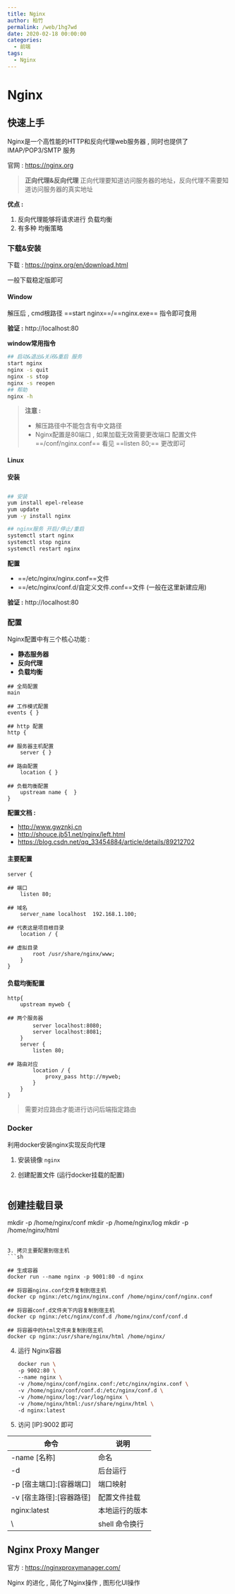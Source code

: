 ```yaml
---
title: Nginx
author: 柏竹
permalink: /web/1hg7wd
date: 2020-02-18 00:00:00
categories: 
  - 前端
tags: 
  - Nginx
---
```


# Nginx

## 快速上手

Nginx是一个高性能的HTTP和反向代理web服务器 , 同时也提供了 IMAP/POP3/SMTP 服务

官网 : https://nginx.org

> **正向代理&反向代理**
> 正向代理要知道访问服务器的地址，反向代理不需要知道访问服务器的真实地址

**优点 :** 

1. 反向代理能够将请求进行 负载均衡 
2. 有多种 均衡策略

### 下载&安装

下载 : https://nginx.org/en/download.html

一般下载稳定版即可

#### Window

解压后 , cmd根路径 ==start nginx==/==nginx.exe== 指令即可食用  

**验证 :** http://localhost:80 

**window常用指令**

```sh
## 启动&退出&关闭&重启 服务
start nginx
nginx -s quit
nginx -s stop
nginx -s reopen
## 帮助
nginx -h
```

> **注意 :** 
>
> - 解压路径中不能包含有中文路径
> - Nginx配置是80端口 , 如果加载无效需要更改端口
>   配置文件 ==/conf/nginx.conf== 看见 ==listen       80;== 更改即可

#### Linux

**安装** 

 ```sh

## 安装
 yum install epel-release
 yum update
 yum -y install nginx

## nginx服务 开启/停止/重启
 systemctl start nginx
 systemctl stop nginx
 systemctl restart nginx
 ```

**配置** 

- ==/etc/nginx/nginx.conf==文件
- ==/etc/nginx/conf.d/自定义文件.conf==文件 (一般在这里新建应用)

**验证 :** http://localhost:80 

### 配置

Nginx配置中有三个核心功能 :

- **静态服务器** 
- **反向代理** 
- **负载均衡** 

```nginx
## 全局配置
main

## 工作模式配置
events { }

## http 配置
http {
   
## 服务器主机配置
    server { }
   
## 路由配置
    location { }

## 负载均衡配置
    upstream name {  }
}
```

**配置文档 :** 

-  http://www.gwznkj.cn
- http://shouce.jb51.net/nginx/left.html
- https://blog.csdn.net/qq_33454884/article/details/89212702 

#### 主要配置

```nginx
server {
   
## 端口
    listen 80;
   
## 域名
    server_name localhost  192.168.1.100;
   
## 代表这是项目根目录
    location / {
       
## 虚拟目录
        root /usr/share/nginx/www;
    }
}
```

#### 负载均衡配置

```nginx
http{
	upstream myweb {

## 两个服务器
    	server localhost:8080; 　　
    	server localhost:8081;
	}
	server {
	    listen 80;
       
## 路由对应
	    location / {
	        proxy_pass http://myweb;
	    }
	}
}
```

> 需要对应路由才能进行访问后端指定路由

### Docker

利用docker安装nginx实现反向代理

1. 安装镜像 `nginx`

2. 创建配置文件 (运行docker挂载的配置)
   ```sh

## 创建挂载目录
   mkdir -p /home/nginx/conf
   mkdir -p /home/nginx/log
   mkdir -p /home/nginx/html
   ```

3. 拷贝主要配置到宿主机
   ```sh
  
## 生成容器
   docker run --name nginx -p 9001:80 -d nginx
  
## 将容器nginx.conf文件复制到宿主机
   docker cp nginx:/etc/nginx/nginx.conf /home/nginx/conf/nginx.conf
  
## 将容器conf.d文件夹下内容复制到宿主机
   docker cp nginx:/etc/nginx/conf.d /home/nginx/conf/conf.d
  
## 将容器中的html文件夹复制到宿主机
   docker cp nginx:/usr/share/nginx/html /home/nginx/
   ```

4. 运行 Nginx容器
   ```sh
   docker run \
   -p 9002:80 \
   --name nginx \
   -v /home/nginx/conf/nginx.conf:/etc/nginx/nginx.conf \
   -v /home/nginx/conf/conf.d:/etc/nginx/conf.d \
   -v /home/nginx/log:/var/log/nginx \
   -v /home/nginx/html:/usr/share/nginx/html \
   -d nginx:latest
   ```

5. 访问 [IP]:9002 即可

| 命令                     | 说明           |
| ------------------------ | -------------- |
| -name [名称]             | 命名           |
| -d                       | 后台运行       |
| -p [宿主端口]:[容器端口] | 端口映射       |
| -v [宿主路径]:[容器路径] | 配置文件挂载   |
| nginx:latest             | 本地运行的版本 |
| \                        | shell 命令换行 |

## Nginx Proxy Manger

官方 : https://nginxproxymanager.com/

Nginx 的进化 , 简化了Nginx操作 , 图形化UI操作
